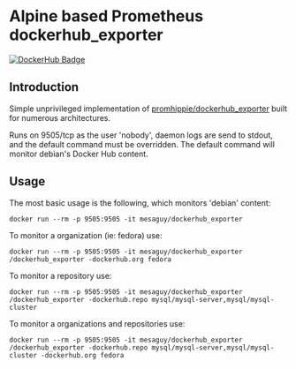 # Alpine based Prometheus dockerhub_exporter

[![DockerHub Badge](https://dockeri.co/image/mesaguy/dockerhub_exporter)](https://hub.docker.com/r/mesaguy/dockerhub_exporter)

## Introduction

Simple unprivileged implementation of [promhippie/dockerhub_exporter](https://github.com/promhippie/dockerhub_exporter) built for numerous architectures.

Runs on 9505/tcp as the user 'nobody', daemon logs are send to stdout, and the default command must be overridden. The default command will monitor debian's Docker Hub content.

## Usage

The most basic usage is the following, which monitors 'debian' content:

    docker run --rm -p 9505:9505 -it mesaguy/dockerhub_exporter

To monitor a organization (ie: fedora) use:

    docker run --rm -p 9505:9505 -it mesaguy/dockerhub_exporter /dockerhub_exporter -dockerhub.org fedora

To monitor a repository use:

    docker run --rm -p 9505:9505 -it mesaguy/dockerhub_exporter /dockerhub_exporter -dockerhub.repo mysql/mysql-server,mysql/mysql-cluster

To monitor a organizations and repositories use:

    docker run --rm -p 9505:9505 -it mesaguy/dockerhub_exporter /dockerhub_exporter -dockerhub.repo mysql/mysql-server,mysql/mysql-cluster -dockerhub.org fedora
